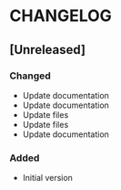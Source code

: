 # CHANGELOG

## [Unreleased]
### Changed
- Update documentation
- Update documentation
- Update files
- Update files
- Update documentation
### Added
- Initial version
